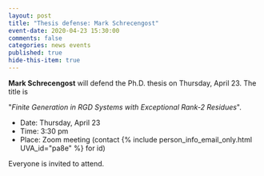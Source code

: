 ```yaml
---
layout: post
title: "Thesis defense: Mark Schrecengost"
event-date: 2020-04-23 15:30:00
comments: false
categories: news events
published: true
hide-this-item: true
---
```


**Mark Schrecengost** will defend the Ph.D. thesis on Thursday, April 23.
The title is

"_Finite Generation in RGD Systems with Exceptional Rank-2 Residues_".

- Date: Thursday, April 23
- Time: 3:30 pm 
- Place: Zoom meeting (contact {% include person_info_email_only.html UVA_id="pa8e" %} for id)

Everyone is invited to attend.
